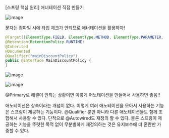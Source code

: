 [스프링 핵심 원리] 애너테이션 직접 만들기

![image](https://user-images.githubusercontent.com/37948906/143851808-30691468-2e34-4528-bd1a-6b9cfdca1d5e.png)

문자는 컴파일 시에 타입 체크가 안되므로 애너테이션을 활용하자!

```java
@Target({ElementType.FIELD, ElementType.METHOD, ElementType.PARAMETER, ElementType.TYPE, ElementType.ANNOTATION_TYPE})
@Retention(RetentionPolicy.RUNTIME)
@Inherited
@Documented
@Qualifier("mainDiscountPolicy")
public @interface MainDiscountPolicy {
}

```
![image](https://user-images.githubusercontent.com/37948906/143852068-74a77775-6d25-4ac5-a0c5-5f634b0a8205.png)

![image](https://user-images.githubusercontent.com/37948906/143852238-89b5b2ec-e6c0-428f-91dc-6af0f00c140a.png)

@Primary로 해결이 안되는 상황이면 이렇게 어노테이션을 만들어서 사용하면 좋음!!

애노테이션은 상속이라는 개념이 없다. 이렇게 여러 애노테이션을 모아서 사용하는 기능은 스프링이 제공하는 기능이다. @Qualifier 뿐만 아니라 다른 애노테이션들도 함께 조합해서 사용할 수 있다. 단적으로 @Autowired도 재정의 할 수 있다. 물론 스프링이 제공하는 기능을 뚜렷한 목적 없이 무분별하게 재정의하는 것은 유지보수에 더 혼란만 가중할 수 있다.
